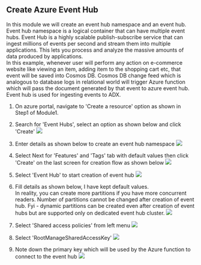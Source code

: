 ## Create Azure Event Hub
In this module we will create an event hub namespace and an event hub. Event hub namespace is a logical container that can have multiple event hubs. Event Hub is a highly scalable publish-subscribe service that can ingest millions of events per second and stream them into multiple applications. This lets you process and analyze the massive amounts of data produced by applications. <br/>In this example, whenever user will perform any action on e-commerce website like viewing an item, adding item to the shopping cart etc, that event will be saved into Cosmos DB. Cosmos DB change feed which is analogous to database logs in relational world will trigger Azure function which will pass the document generated by that event to azure event hub. Event hub is used for ingesting events to ADX. 

1. On azure portal, navigate to 'Create a resource' option as shown in Step1 of Module1.

2. Search for 'Event Hubs', select an option as shown below and click 'Create'
![](../images/EventHub0.png)

3. Enter details as shown below to create an event hub namespace
![](../images/EventHub1.png)

4. Select Next for 'Features' and 'Tags' tab with default values then click 'Create' on the last screen for creation flow as shown below
![](../images/EventHub2.png)

5. Select 'Event Hub' to start creation of event hub
![](../images/EventHub3.png)

6. Fill details as shown below, I have kept default values.<br/>In reality, you can create more partitions if you have more concurrent readers. Number of partitions cannot be changed after creation of event hub. Fyi - dynamic partitions can be created even after creation of event hubs but are supported only on dedicated event hub cluster.
![](../images/EventHub4.png)

7. Select 'Shared access policies' from left menu
![](../images/EventHub5.png)

8. Select 'RootManageSharedAccessKey'
![](../images/EventHub6.png)

9. Note down the primary key which will be used by the Azure function to connect to the event hub
![](../images/EventHub7.png)

